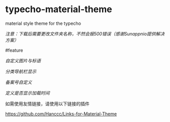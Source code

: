# typecho-material-theme
material style theme for the typecho

_注意：下载后需要更改文件夹名称，不然会报500错误（感谢Sunappnio提供解决方案）_

#feature

_自定义图片与标语_

_分类导航栏显示_

_备案号自定义_

_定义是否显示加载时间_

如需使用友情链接，请使用以下链接的插件

https://github.com/Hanccc/Links-for-Material-Theme
